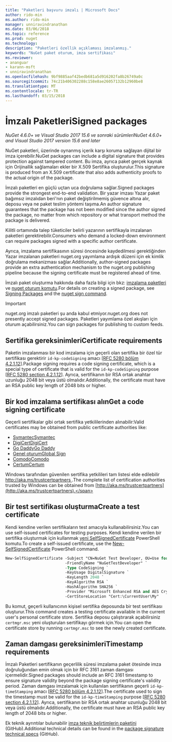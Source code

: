 ```yaml
---
title: "Paketleri başvuru imzalı | Microsoft Docs"
author: rido-min
ms.author: rido-min
manager: unniravindranathan
ms.date: 03/06/2018
ms.topic: reference
ms.prod: nuget
ms.technology: 
description: "Paketleri özellik açıklaması imzalanmış."
keywords: "NuGet paket oturum, imza sertifikası"
ms.reviewer:
- ananguar
- karann-msft
- unniravindranathan
ms.openlocfilehash: 9bf9885aaf42bedb681a5d916202fa8b26749a0c
ms.sourcegitcommit: 74c21b406302288c158e8ae26057132b12960be8
ms.translationtype: MT
ms.contentlocale: tr-TR
ms.lasthandoff: 03/15/2018
---
```

# <a name="signed-packages"></a><span data-ttu-id="19292-104">İmzalı Paketleri</span><span class="sxs-lookup"><span data-stu-id="19292-104">Signed packages</span></span>

<span data-ttu-id="19292-105">*NuGet 4.6.0+ ve Visual Studio 2017 15.6 ve sonraki sürümleri*</span><span class="sxs-lookup"><span data-stu-id="19292-105">*NuGet 4.6.0+ and Visual Studio 2017 version 15.6 and later*</span></span>

<span data-ttu-id="19292-106">NuGet paketleri, üzerinde oynanmış içerik karşı koruma sağlayan dijital bir imza içerebilir.</span><span class="sxs-lookup"><span data-stu-id="19292-106">NuGet packages can include a digital signature that provides protection against tampered content.</span></span> <span data-ttu-id="19292-107">Bu imza, ayrıca paket gerçek kaynak için Orijinallik sağlamaları ekler bir X.509 Sertifika oluşturulur.</span><span class="sxs-lookup"><span data-stu-id="19292-107">This signature is produced from an X.509 certificate that also adds authenticity proofs to the actual origin of the package.</span></span>

<span data-ttu-id="19292-108">İmzalı paketleri en güçlü uçtan uca doğrulama sağlar.</span><span class="sxs-lookup"><span data-stu-id="19292-108">Signed packages provide the strongest end-to-end validation.</span></span> <span data-ttu-id="19292-109">Bir yazar imzası Yazar paket bağımsız imzalıdan beri'nın paket değiştirilmemiş güvence altına alır, deposu veya ne paket teslim yöntemi taşıma.</span><span class="sxs-lookup"><span data-stu-id="19292-109">An author signature guarantees that the package has not been modified since the author signed the package, no matter from which repository or what transport method the package is delivered.</span></span>

<span data-ttu-id="19292-110">Kilitli ortamında talep tüketiciler belirli yazarının sertifikayla imzalanan paketleri gerektirebilir.</span><span class="sxs-lookup"><span data-stu-id="19292-110">Consumers who demand a locked-down environment can require packages signed with a specific author certificate.</span></span>

<span data-ttu-id="19292-111">Ayrıca, imzalama sertifikasının süresi öncesinde kaydedilmesi gerektiğinden Yazar imzalanan paketleri nuget.org yayımlama ardışık düzeni için ek kimlik doğrulama mekanizması sağlar.</span><span class="sxs-lookup"><span data-stu-id="19292-111">Additionally, author-signed packages provide an extra authentication mechanism to the nuget.org publishing pipeline because the signing certificate must be registered ahead of time.</span></span>

<span data-ttu-id="19292-112">İmzalı paket oluşturma hakkında daha fazla bilgi için bkz: [imzalama paketleri](../create-packages/Sign-a-package.md) ve [nuget oturum komutu](../tools/cli-ref-sign.md).</span><span class="sxs-lookup"><span data-stu-id="19292-112">For details on creating a signed package, see [Signing Packages](../create-packages/Sign-a-package.md) and the [nuget sign command](../tools/cli-ref-sign.md).</span></span>

> [!Important]
> <span data-ttu-id="19292-113">nuget.org imzalı paketleri şu anda kabul etmiyor.</span><span class="sxs-lookup"><span data-stu-id="19292-113">nuget.org does not presently accept signed packages.</span></span> <span data-ttu-id="19292-114">Paketleri yayımlama özel akışları için oturum açabilirsiniz.</span><span class="sxs-lookup"><span data-stu-id="19292-114">You can sign packages for publishing to custom feeds.</span></span>

## <a name="certificate-requirements"></a><span data-ttu-id="19292-115">Sertifika gereksinimleri</span><span class="sxs-lookup"><span data-stu-id="19292-115">Certificate requirements</span></span>

<span data-ttu-id="19292-116">Paketin imzalanması bir kod imzalama için geçerli olan sertifika bir özel tür sertifikası gerektirir `id-kp-codeSigning` amacı [[RFC 5280 bölüm 4.2.1.12](https://tools.ietf.org/html/rfc5280#section-4.2.1.12)].</span><span class="sxs-lookup"><span data-stu-id="19292-116">Package signing requires a code signing certificate, which is a special type of certificate that is valid for the `id-kp-codeSigning` purpose [[RFC 5280 section 4.2.1.12](https://tools.ietf.org/html/rfc5280#section-4.2.1.12)].</span></span> <span data-ttu-id="19292-117">Ayrıca, sertifikanın bir RSA ortak anahtar uzunluğu 2048 bit veya üstü olmalıdır.</span><span class="sxs-lookup"><span data-stu-id="19292-117">Additionally, the certificate must have an RSA public key length of 2048 bits or higher.</span></span>

## <a name="get-a-code-signing-certificate"></a><span data-ttu-id="19292-118">Bir kod imzalama sertifikası alın</span><span class="sxs-lookup"><span data-stu-id="19292-118">Get a code signing certificate</span></span>

<span data-ttu-id="19292-119">Geçerli sertifikalar gibi ortak sertifika yetkililerinden alınabilir:</span><span class="sxs-lookup"><span data-stu-id="19292-119">Valid certificates may be obtained from public certificate authorities like:</span></span>

- [<span data-ttu-id="19292-120">Symantec</span><span class="sxs-lookup"><span data-stu-id="19292-120">Symantec</span></span>](https://trustcenter.websecurity.symantec.com/process/trust/productOptions?productType=SoftwareValidationClass3)
- [<span data-ttu-id="19292-121">DigiCert</span><span class="sxs-lookup"><span data-stu-id="19292-121">DigiCert</span></span>](https://www.digicert.com/code-signing/)
- [<span data-ttu-id="19292-122">Go Daddy</span><span class="sxs-lookup"><span data-stu-id="19292-122">Go Daddy</span></span>](https://www.godaddy.com/web-security/code-signing-certificate)
- [<span data-ttu-id="19292-123">Genel oturum</span><span class="sxs-lookup"><span data-stu-id="19292-123">Global Sign</span></span>](https://www.globalsign.com/en/code-signing-certificate/)
- [<span data-ttu-id="19292-124">Comodo</span><span class="sxs-lookup"><span data-stu-id="19292-124">Comodo</span></span>](https://www.comodo.com/e-commerce/code-signing/code-signing-certificate.php)
- [<span data-ttu-id="19292-125">Certum</span><span class="sxs-lookup"><span data-stu-id="19292-125">Certum</span></span>](https://www.certum.eu/certum/cert,offer_en_open_source_cs.xml) 

<span data-ttu-id="19292-126">Windows tarafından güvenilen sertifika yetkilileri tam listesi elde edilebilir [ http://aka.ms/trustcertpartners ](http://aka.ms/trustcertpartners).</span><span class="sxs-lookup"><span data-stu-id="19292-126">The complete list of certification authorities trusted by Windows can be obtained from [http://aka.ms/trustcertpartners](http://aka.ms/trustcertpartners).</span></span>

## <a name="create-a-test-certificate"></a><span data-ttu-id="19292-127">Bir test sertifikası oluşturma</span><span class="sxs-lookup"><span data-stu-id="19292-127">Create a test certificate</span></span>

<span data-ttu-id="19292-128">Kendi kendine verilen sertifikaların test amacıyla kullanabilirsiniz.</span><span class="sxs-lookup"><span data-stu-id="19292-128">You can use self-issued certificates for testing purposes.</span></span> <span data-ttu-id="19292-129">Kendi kendine verilen bir sertifika oluşturmak için kullanmak [yeni SelfSignedCertificate](https://docs.microsoft.com/en-us/powershell/module/pkiclient/new-selfsignedcertificate) PowerShell komutu.</span><span class="sxs-lookup"><span data-stu-id="19292-129">To create a self-issued certificate, use the [New-SelfSignedCertificate](https://docs.microsoft.com/en-us/powershell/module/pkiclient/new-selfsignedcertificate) PowerShell command.</span></span>

```ps
New-SelfSignedCertificate -Subject "CN=NuGet Test Developer, OU=Use for testing purposes ONLY" `
                          -FriendlyName "NuGetTestDeveloper" `
                          -Type CodeSigning `
                          -KeyUsage DigitalSignature `
                          -KeyLength 2048 `
                          -KeyAlgorithm RSA `
                          -HashAlgorithm SHA256 `
                          -Provider "Microsoft Enhanced RSA and AES Cryptographic Provider" `
                          -CertStoreLocation "Cert:\CurrentUser\My" 
```

<span data-ttu-id="19292-130">Bu komut, geçerli kullanıcının kişisel sertifika deposunda bir test sertifikası oluşturur.</span><span class="sxs-lookup"><span data-stu-id="19292-130">This command creates a testing certificate available in the current user's personal certificate store.</span></span> <span data-ttu-id="19292-131">Sertifika deposu çalıştırarak açabilirsiniz `certmgr.msc` yeni oluşturulan sertifikayı görmek için.</span><span class="sxs-lookup"><span data-stu-id="19292-131">You can open the certificate store by running `certmgr.msc` to see the newly created certificate.</span></span>

## <a name="timestamp-requirements"></a><span data-ttu-id="19292-132">Zaman damgası gereksinimleri</span><span class="sxs-lookup"><span data-stu-id="19292-132">Timestamp requirements</span></span>

<span data-ttu-id="19292-133">İmzalı Paketleri sertifikanın geçerlilik süresi imzalama paket ötesinde imza doğruluğundan emin olmak için bir RFC 3161 zaman damgası içermelidir.</span><span class="sxs-lookup"><span data-stu-id="19292-133">Signed packages should include an RFC 3161 timestamp to ensure signature validity beyond the package signing certificate's validity period.</span></span> <span data-ttu-id="19292-134">Zaman damgası imzalamak için kullanılan sertifikanın geçerli `id-kp-timeStamping` amacı [[RFC 5280 bölüm 4.2.1.12](https://tools.ietf.org/html/rfc5280#section-4.2.1.12)].</span><span class="sxs-lookup"><span data-stu-id="19292-134">The certificate used to sign the timestamp must be valid for the `id-kp-timeStamping` purpose [[RFC 5280 section 4.2.1.12](https://tools.ietf.org/html/rfc5280#section-4.2.1.12)].</span></span> <span data-ttu-id="19292-135">Ayrıca, sertifikanın bir RSA ortak anahtar uzunluğu 2048 bit veya üstü olmalıdır.</span><span class="sxs-lookup"><span data-stu-id="19292-135">Additionally, the certificate must have an RSA public key length of 2048 bits or higher.</span></span>

<span data-ttu-id="19292-136">Ek teknik ayrıntılar bulunabilir [imza teknik belirtimlerin paketini](https://github.com/NuGet/Home/wiki/Package-Signatures-Technical-Details) (GitHub).</span><span class="sxs-lookup"><span data-stu-id="19292-136">Additional technical details can be found in the [package signature technical specs](https://github.com/NuGet/Home/wiki/Package-Signatures-Technical-Details) (GitHub).</span></span>
